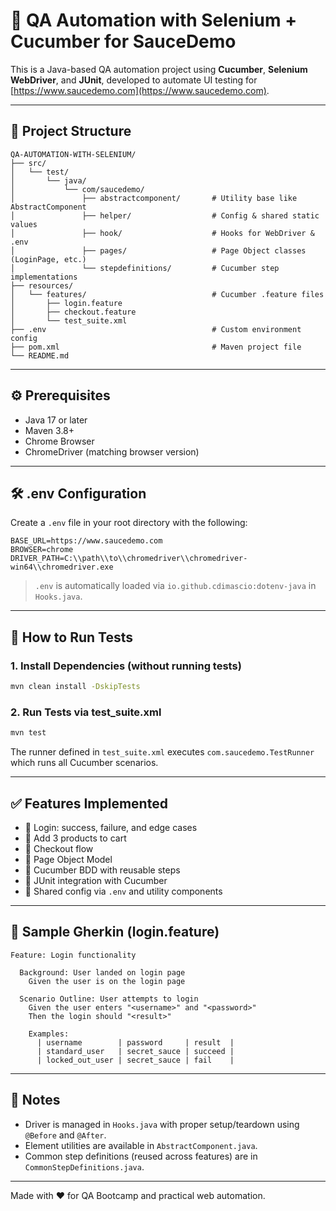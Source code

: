 # 🧪 QA Automation with Selenium + Cucumber for SauceDemo

This is a Java-based QA automation project using **Cucumber**, **Selenium WebDriver**, and **JUnit**, developed to automate UI testing for [https://www.saucedemo.com](https://www.saucedemo.com).

---

## 📁 Project Structure

```
QA-AUTOMATION-WITH-SELENIUM/
├── src/
│   └── test/
│       └── java/
│           └── com/saucedemo/
│               ├── abstractcomponent/       # Utility base like AbstractComponent
│               ├── helper/                  # Config & shared static values
│               ├── hook/                    # Hooks for WebDriver & .env
│               ├── pages/                   # Page Object classes (LoginPage, etc.)
│               └── stepdefinitions/         # Cucumber step implementations
├── resources/
│   └── features/                            # Cucumber .feature files
│       ├── login.feature
│       ├── checkout.feature
│       └── test_suite.xml
├── .env                                     # Custom environment config
├── pom.xml                                  # Maven project file
└── README.md
```

---

## ⚙️ Prerequisites

- Java 17 or later
- Maven 3.8+
- Chrome Browser
- ChromeDriver (matching browser version)

---

## 🛠️ .env Configuration

Create a `.env` file in your root directory with the following:

```properties
BASE_URL=https://www.saucedemo.com
BROWSER=chrome
DRIVER_PATH=C:\\path\\to\\chromedriver\\chromedriver-win64\\chromedriver.exe
```

> `.env` is automatically loaded via `io.github.cdimascio:dotenv-java` in `Hooks.java`.

---

## 🚀 How to Run Tests

### 1. Install Dependencies (without running tests)

```bash
mvn clean install -DskipTests
```

### 2. Run Tests via test_suite.xml

```bash
mvn test
```

The runner defined in `test_suite.xml` executes `com.saucedemo.TestRunner` which runs all Cucumber scenarios.

---

## ✅ Features Implemented

- 🔐 Login: success, failure, and edge cases
- 🛒 Add 3 products to cart
- 🧾 Checkout flow
- 📄 Page Object Model
- 🥒 Cucumber BDD with reusable steps
- 🧪 JUnit integration with Cucumber
- 🔄 Shared config via `.env` and utility components

---

## 🧪 Sample Gherkin (login.feature)

```gherkin
Feature: Login functionality

  Background: User landed on login page
    Given the user is on the login page

  Scenario Outline: User attempts to login
    Given the user enters "<username>" and "<password>"
    Then the login should "<result>"

    Examples:
      | username        | password     | result  |
      | standard_user   | secret_sauce | succeed |
      | locked_out_user | secret_sauce | fail    |
```

---

## 📌 Notes

- Driver is managed in `Hooks.java` with proper setup/teardown using `@Before` and `@After`.
- Element utilities are available in `AbstractComponent.java`.
- Common step definitions (reused across features) are in `CommonStepDefinitions.java`.

---

Made with ❤️ for QA Bootcamp and practical web automation.